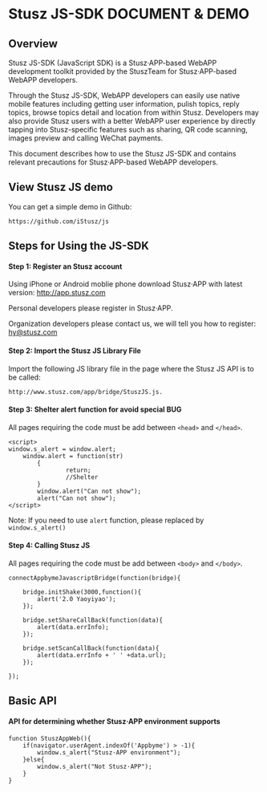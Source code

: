 # Stusz JS-SDK DOCUMENT & DEMO

## Overview

Stusz JS-SDK (JavaScript SDK) is a Stusz·APP-based WebAPP development toolkit provided by the StuszTeam for Stusz·APP-based WebAPP developers.

Through the Stusz JS-SDK, WebAPP developers can easily use native mobile features including getting user information, pulish topics, reply topics, browse topics detail and location from within Stusz. Developers may also provide Stusz users with a better WebAPP user experience by directly tapping into Stusz-specific features such as sharing, QR code scanning, images preview and calling WeChat payments.

This document describes how to use the Stusz JS-SDK and contains relevant precautions for Stusz·APP-based WebAPP developers.

## View Stusz JS demo
You can get a simple demo in Github: 
```
https://github.com/iStusz/js
```

## Steps for Using the JS-SDK

#### Step 1: Register an Stusz account
Using iPhone or Android moblie phone download Stusz·APP with latest version: http://app.stusz.com

Personal developers please register in Stusz·APP.

Organization developers please contact us, we will tell you how to register: hy@stusz.com

#### Step 2: Import the Stusz JS Library File
Import the following JS library file in the page where the Stusz JS API is to be called: 
```
http://www.stusz.com/app/bridge/StuszJS.js.
```

#### Step 3: Shelter alert function for avoid special BUG
All pages requiring the code must be add between `<head>` and `</head>`.
```
<script> 
window.s_alert = window.alert;
    window.alert = function(str) 
        { 
                return; 
                //Shelter
        } 
        window.alert("Can not show"); 
        alert("Can not show"); 
</script>
```
Note: If you need to use `alert` function, please replaced by `window.s_alert()`

#### Step 4: Calling Stusz JS
All pages requiring the code must be add between `<body>` and `</body>`.
```
connectAppbymeJavascriptBridge(function(bridge){
                               
    bridge.initShake(3000,function(){
        alert('2.0 Yaoyiyao');
    });
      
    bridge.setShareCallBack(function(data){
        alert(data.errInfo);
    });
                               
    bridge.setScanCallBack(function(data){
        alert(data.errInfo + ' ' +data.url);
    });
    
});
```

## Basic API

#### API for determining whether Stusz·APP environment supports
```
function StuszAppWeb(){
    if(navigator.userAgent.indexOf('Appbyme') > -1){
        window.s_alert("Stusz·APP environment");
    }else{
        window.s_alert("Not Stusz·APP");
    }
}
```
